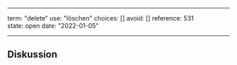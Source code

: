 
---
term:      "delete"
use:       "löschen"
choices:   []
avoid:     []
reference: 531        
state:     open
date:      "2022-01-05"

---

## Diskussion

